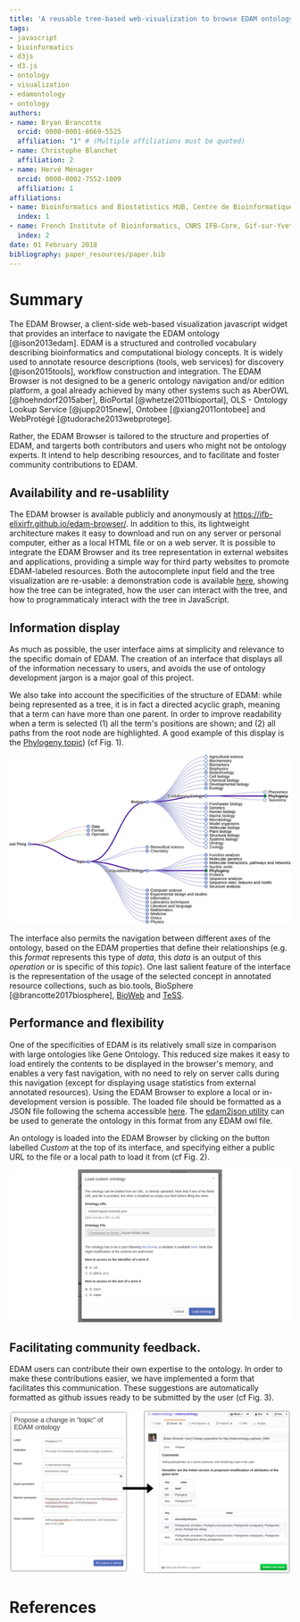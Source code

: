 ```yaml
---
title: 'A reusable tree-based web-visualization to browse EDAM ontology, and contribute to it.'
tags:
- javascript
- bioinformatics
- d3js
- d3.js
- ontology
- visualization
- edamontology
- ontology
authors:
- name: Bryan Brancotte
  orcid: 0000-0001-8669-5525
  affiliation: "1" # (Multiple affiliations must be quoted)
- name: Christophe Blanchet
  affiliation: 2
- name: Hervé Ménager
  orcid: 0000-0002-7552-1009
  affiliation: 1
affiliations:
- name: Bioinformatics and Biostatistics HUB, Centre de Bioinformatique, Biostatistique et Biologie Intégrative (C3BI, USR 3756 Institut Pasteur et CNRS), Paris, France
  index: 1
- name: French Institute of Bioinformatics, CNRS IFB-Core, Gif-sur-Yvette, France
  index: 2
date: 01 February 2018
bibliography: paper_resources/paper.bib
---
```


# Summary

The EDAM Browser, a client-side web-based visualization javascript widget that provides an interface to navigate the EDAM ontology [@ison2013edam]. EDAM is a structured and controlled vocabulary describing bioinformatics and computational biology concepts. It is widely used to annotate resource descriptions (tools, web services) for discovery [@ison2015tools], workflow construction and integration. The EDAM Browser is not designed to be a generic ontology navigation and/or edition platform, a goal already achieved by many other systems such as AberOWL [@hoehndorf2015aber], BioPortal [@whetzel2011bioportal], OLS - Ontology Lookup Service [@jupp2015new], Ontobee [@xiang2011ontobee] and WebProt&eacute;g&eacute; [@tudorache2013webprotege].

Rather, the EDAM Browser is tailored to the structure and properties of EDAM, and targerts both contributors and users who might not be ontology experts. It intend to help describing resources, and to facilitate and foster community contributions to EDAM.

## Availability and re-usablility

The EDAM browser is available publicly and anonymously at https://ifb-elixirfr.github.io/edam-browser/. In addition to this, its lightweight architecture makes it easy to download and run on any server or personal computer, either as a local HTML file or on a web server. It is possible to integrate the EDAM Browser and its tree representation in external websites and applications, providing a simple way for third party websites to promote EDAM-labeled resources. Both the autocomplete input field and the tree visualization are re-usable: a demonstration code is available [here](https://ifb-elixirfr.github.io/edam-browser/demo.html), showing how the tree can be integrated, how the user can interact with the tree, and how to programmaticaly interact with the tree in JavaScript.

## Information display

As much as possible, the user interface aims at simplicity and relevance to the specific domain of EDAM. The creation of an interface that displays all of the information necessary to users, and avoids the use of ontology development jargon is a major goal of this project. 

We also take into account the specificities of the structure of EDAM: while being represented as a tree, it is in fact a directed acyclic graph, meaning that a term can have more than one parent. In order to improve readability when a term is selected (1) all the term's positions are shown; and (2) all paths from the root node are highlighted. A good example of this display is the [Phylogeny topic](https://ifb-elixirfr.github.io/edam-browser/#topic_0084)) (cf Fig. 1). 

![The term Phylogeny has two parents](paper_resources/topics_tree_phylogeny.png)

The interface also permits the navigation between different axes of the ontology, based on the EDAM properties that define their relationships (e.g. this *format* represents this type of *data*, this *data* is an output of this *operation* or is specific of this *topic*). One last salient feature of the interface is the representation of the usage of the selected concept in annotated resource collections, such as bio.tools, BioSphere [@brancotte2017biosphere], [BioWeb](http://bioweb.pasteur.fr) and [TeSS](https://tess.elixir-europe.org).

## Performance and flexibility

One of the specificities of EDAM is its relatively small size in comparison with large ontologies like Gene Ontology. This reduced size makes it easy to load entirely the contents to be displayed in the browser's memory, and enables a very fast navigation, with no need to rely on server calls during this navigation (except for displaying usage statistics from external annotated resources). 
Using the EDAM Browser to explore a local or in-development version is possible. The loaded file should be formatted as a JSON file following the schema accessible [here](https://ifb-elixirfr.github.io/edam-browser/ontology.schema.json). The [edam2json utility](https://github.com/edamontology/edam2json) can be used to generate the ontology in this format from any EDAM owl file.  

An ontology is loaded into the EDAM Browser by clicking on the button labelled _Custom_ at the top of its interface, and specifying either a public URL to the file or a local path to load it from (cf Fig. 2). 

![Providing a custom ontology](paper_resources/custom_ontology.png)

## Facilitating community feedback.

EDAM users can contribute their own expertise to the ontology. In order to make these contributions easier, we have implemented a form that facilitates this communication. These suggestions are automatically formatted as github issues ready to be submitted by the user (cf Fig. 3). 

![The edition form and the issue created](paper_resources/edition_form_to_github_issue.png)

# References
